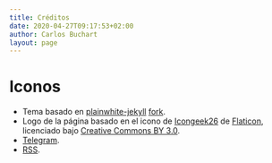 ```yaml
---
title: Créditos
date: 2020-04-27T09:17:53+02:00
author: Carlos Buchart
layout: page
---
```

# Iconos
- Tema basado en [plainwhite-jekyll](https://github.com/samarsault/plainwhite-jekyll) [fork](https://github.com/BlogHeaderFiles/plainwhite-jekyll).
- Logo de la página basado en el icono de [Icongeek26](https://www.flaticon.com/authors/icongeek26) de [Flaticon](https://www.flaticon.com), licenciado bajo [Creative Commons BY 3.0](https://creativecommons.org/licenses/by/3.0/).
- [Telegram](https://icons8.com/icon/63306/telegram-app).
- [RSS](https://icons8.com/icon/13841/rss).

